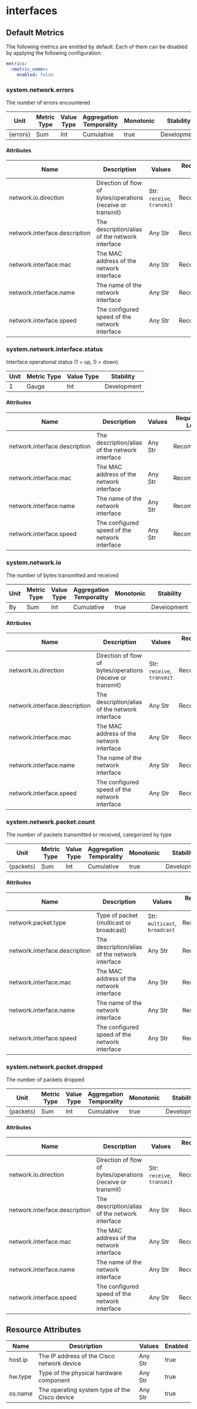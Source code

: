 [comment]: <> (Code generated by mdatagen. DO NOT EDIT.)

# interfaces

## Default Metrics

The following metrics are emitted by default. Each of them can be disabled by applying the following configuration:

```yaml
metrics:
  <metric_name>:
    enabled: false
```

### system.network.errors

The number of errors encountered

| Unit | Metric Type | Value Type | Aggregation Temporality | Monotonic | Stability |
| ---- | ----------- | ---------- | ----------------------- | --------- | --------- |
| {errors} | Sum | Int | Cumulative | true | Development |

#### Attributes

| Name | Description | Values | Requirement Level |
| ---- | ----------- | ------ | -------- |
| network.io.direction | Direction of flow of bytes/operations (receive or transmit) | Str: ``receive``, ``transmit`` | Recommended |
| network.interface.description | The description/alias of the network interface | Any Str | Recommended |
| network.interface.mac | The MAC address of the network interface | Any Str | Recommended |
| network.interface.name | The name of the network interface | Any Str | Recommended |
| network.interface.speed | The configured speed of the network interface | Any Str | Recommended |

### system.network.interface.status

Interface operational status (1 = up, 0 = down)

| Unit | Metric Type | Value Type | Stability |
| ---- | ----------- | ---------- | --------- |
| 1 | Gauge | Int | Development |

#### Attributes

| Name | Description | Values | Requirement Level |
| ---- | ----------- | ------ | -------- |
| network.interface.description | The description/alias of the network interface | Any Str | Recommended |
| network.interface.mac | The MAC address of the network interface | Any Str | Recommended |
| network.interface.name | The name of the network interface | Any Str | Recommended |
| network.interface.speed | The configured speed of the network interface | Any Str | Recommended |

### system.network.io

The number of bytes transmitted and received

| Unit | Metric Type | Value Type | Aggregation Temporality | Monotonic | Stability |
| ---- | ----------- | ---------- | ----------------------- | --------- | --------- |
| By | Sum | Int | Cumulative | true | Development |

#### Attributes

| Name | Description | Values | Requirement Level |
| ---- | ----------- | ------ | -------- |
| network.io.direction | Direction of flow of bytes/operations (receive or transmit) | Str: ``receive``, ``transmit`` | Recommended |
| network.interface.description | The description/alias of the network interface | Any Str | Recommended |
| network.interface.mac | The MAC address of the network interface | Any Str | Recommended |
| network.interface.name | The name of the network interface | Any Str | Recommended |
| network.interface.speed | The configured speed of the network interface | Any Str | Recommended |

### system.network.packet.count

The number of packets transmitted or received, categorized by type

| Unit | Metric Type | Value Type | Aggregation Temporality | Monotonic | Stability |
| ---- | ----------- | ---------- | ----------------------- | --------- | --------- |
| {packets} | Sum | Int | Cumulative | true | Development |

#### Attributes

| Name | Description | Values | Requirement Level |
| ---- | ----------- | ------ | -------- |
| network.packet.type | Type of packet (multicast or broadcast) | Str: ``multicast``, ``broadcast`` | Recommended |
| network.interface.description | The description/alias of the network interface | Any Str | Recommended |
| network.interface.mac | The MAC address of the network interface | Any Str | Recommended |
| network.interface.name | The name of the network interface | Any Str | Recommended |
| network.interface.speed | The configured speed of the network interface | Any Str | Recommended |

### system.network.packet.dropped

The number of packets dropped

| Unit | Metric Type | Value Type | Aggregation Temporality | Monotonic | Stability |
| ---- | ----------- | ---------- | ----------------------- | --------- | --------- |
| {packets} | Sum | Int | Cumulative | true | Development |

#### Attributes

| Name | Description | Values | Requirement Level |
| ---- | ----------- | ------ | -------- |
| network.io.direction | Direction of flow of bytes/operations (receive or transmit) | Str: ``receive``, ``transmit`` | Recommended |
| network.interface.description | The description/alias of the network interface | Any Str | Recommended |
| network.interface.mac | The MAC address of the network interface | Any Str | Recommended |
| network.interface.name | The name of the network interface | Any Str | Recommended |
| network.interface.speed | The configured speed of the network interface | Any Str | Recommended |

## Resource Attributes

| Name | Description | Values | Enabled |
| ---- | ----------- | ------ | ------- |
| host.ip | The IP address of the Cisco network device | Any Str | true |
| hw.type | Type of the physical hardware component | Any Str | true |
| os.name | The operating system type of the Cisco device | Any Str | true |
